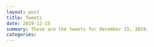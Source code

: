 ```yaml
---
layout: post
title: Tweets
date: 2019-12-15
summary: These are the tweets for December 15, 2019.
categories:
---
```


